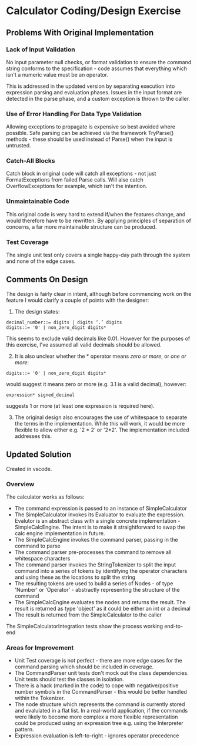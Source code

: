 # Calculator Coding/Design Exercise

## Problems With Original Implementation

### Lack of Input Validation

No input parameter null checks, or format validation to ensure the command string conforms to the specification - code assumes that everything which isn't a numeric value must be an operator. 

This is addressed in the updated version by separating execution into expression parsing and evaluation phases. Issues in the input format are detected in the parse phase, and a custom exception is thrown to the caller.

### Use of Error Handling For Data Type Validation

Allowing exceptions to propagate is expensive so best avoided where possible. Safe parsing can be achieved via the framework TryParse() methods - these should be used instead of Parse() when the input is untrusted. 

### Catch-All Blocks

Catch block in original code will catch all exceptions - not just FormatExceptions from failed Parse calls. Will also catch OverflowExceptions for example, which isn't the intention.

### Unmaintainable Code

This original code is very hard to extend if/when the features change, and would therefore have to be rewritten. By applying principles of separation of concerns, a far more maintainable structure can be produced.  

### Test Coverage

The single unit test only covers a single happy-day path through the system and none of the edge cases. 

## Comments On Design

The design is fairly clear in intent, although before commencing work on the feature I would clarify a couple of points with the designer:
1. The design states:
```
decimal_number::= digits | digits ‘.’ digits
digits::= '0' | non_zero_digit digits*
```

This seems to exclude valid decimals like 0.01. However for the purposes of this exercise, I've assumed all valid decimals should be allowed.

2. It is also unclear whether the * operator means *zero or more*, or *one or more*:
```
digits::= '0' | non_zero_digit digits*
```
would suggest it means zero or more (e.g. 3.1 is a valid decimal), however:
```
expression* signed_decimal
```
suggests 1 or more (at least one expression is required here).

3. The original design also encourages the use of whitespace to separate the terms in the implementation. While this will work, it would be more flexible to allow either e.g. '2 * 2' or '2*2'. The implementation included addresses this.

## Updated Solution

Created in vscode.

### Overview

The calculator works as follows: 
- The command expression is passed to an instance of SimpleCalculator
- The SimpleCalculator invokes its Evaluator to evaluate the expression. Evalutor is an abstract class with a single concrete implementation - SimpleCalcEngine. The intent is to make it straightforward to swap the calc engine implementation in future. 
- The SimpleCalcEngine invokes the command parser, passing in the command to parse
- The command parser pre-processes the command to remove all whitespace characters
- The command parser invokes the StringTokenizer to split the input command into a series of tokens by identifying the operator characters and using these as the locations to split the string
- The resulting tokens are used to build a series of Nodes - of type 'Number' or 'Operator' - abstractly representing the structure of the command
- The SimpleCalcEngine evaluates the nodes and returns the result. The result is returned as type 'object' as it could be either an int or a decimal
- The result is returned from the SimpleCalculator to the caller

The SimpleCalculatorIntegration tests show the process working end-to-end

### Areas for Improvement

- Unit Test coverage is not perfect - there are more edge cases for the command parsing which should be included in coverage.
- The CommandParser unit tests don't mock out the class dependencies. Unit tests should test the classes in isolation.
- There is a hack (marked in the code) to cope with negative/positive number symbols in the CommandParser - this would be better handled within the Tokenizer. 
- The node structure which represents the command is currently stored and evalulated in a flat list. In a real-world application, if the commands were likely to become more complex a more flexible representation could be produced using an expression tree e.g. using the Interpreter pattern.
- Expression evaluation is left-to-right - ignores operator precedence

